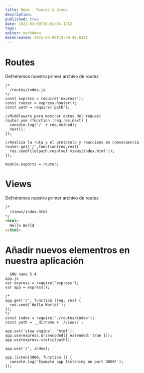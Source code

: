 ```yaml
---
title: Node - Routes & Views
description: 
published: true
date: 2022-03-09T16:01:04.125Z
tags: 
editor: markdown
dateCreated: 2022-03-09T15:38:49.818Z
---
```


# Routes

Definiremos nuestro primer archivo de routes

```node
/*
  /routes/index.js
*/
const express = require('express');
const router = express.Router();
const path = require('path');

//Middleware para mostrar datos del request
router.use (function (req,res,next) {
  console.log('/' + req.method);
  next();
});

//Analiza la ruta y el protocolo y reacciona en consecuencia
router.get('/',function(req,res){
  res.sendFile(path.resolve('views/index.html'));
});

module.exports = router;

```
# Views

Definiremos nuestro primer archivo de routes
```html
/*
  /views/index.html
*/
<html>
  Hello World
</html>
```

# Añadir nuevos elementros en nuestra aplicación

```node
  GNU nano 5.4                                                       app.js                                                                 
var express = require('express');
var app = express();

/*
app.get('/', function (req, res) {
  res.send('Hello World!');
});
*/
const index = require('./routes/index');
const path = __dirname + '/views/';

app.set('view engine', 'html');
app.use(express.urlencoded({ extended: true }));
app.use(express.static(path));

app.use('/', index);

app.listen(3000, function () {
  console.log('Example app listening on port 3000!');
});



```